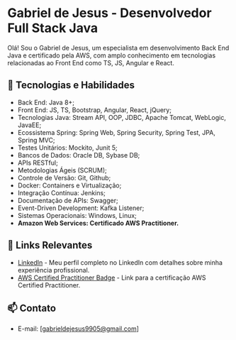 # Gabriel de Jesus - Desenvolvedor Full Stack Java

Olá! Sou o Gabriel de Jesus, um especialista em desenvolvimento Back End Java e certificado pela AWS, com amplo conhecimento em tecnologias relacionadas ao Front End como TS, JS, Angular e React.

## 🚀 Tecnologias e Habilidades

- Back End: Java 8+;
- Front End: JS, TS, Bootstrap, Angular, React, jQuery;
- Tecnologias Java: Stream API, OOP, JDBC, Apache Tomcat, WebLogic, JavaEE;
- Ecossistema Spring: Spring Web, Spring Security, Spring Test, JPA, Spring MVC;
- Testes Unitários: Mockito, Junit 5;
- Bancos de Dados: Oracle DB, Sybase DB;
- APIs RESTful;
- Metodologias Ágeis (SCRUM);
- Controle de Versão: Git, Github;
- Docker: Containers e Virtualização;
- Integração Contínua: Jenkins;
- Documentação de APIs: Swagger;
- Event-Driven Development: Kafka Listener;
- Sistemas Operacionais: Windows, Linux;
- <b>Amazon Web Services: Certificado AWS Practitioner.</b>

## 🔗 Links Relevantes

- [LinkedIn](https://www.linkedin.com/in/gabrielsdejesus) - Meu perfil completo no LinkedIn com detalhes sobre minha experiência profissional.
- [AWS Certified Practitioner Badge](https://www.credly.com/badges/53d79afc-779d-4be0-9c3d-c9e16adff0ff/linked_in_profile) - Link para a certificação AWS Certified Practitioner.

## 📫 Contato

- E-mail: [gabrieldejesus9905@gmail.com]
